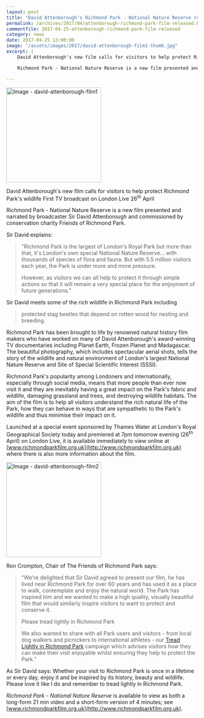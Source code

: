 ```yaml
---
layout: post
title: "David Attenborough's Richmond Park - National Nature Reserve released"
permalink: /archives/2017/04/attenborough-richmond-park-film-released.html
commentfile: 2017-04-25-attenborough-richmond-park-film-released
category: news
date: 2017-04-25 13:00:00
image: "/assets/images/2017/david-attenborough-film1-thumb.jpg"
excerpt: |
    David Attenborough's new film calls for visitors to help protect Richmond Park's wildlife First TV broadcast on London Live 26<sup>th</sup> April

    Richmond Park - National Nature Reserve is a new film presented and narrated by broadcaster Sir David Attenborough and commissioned by conservation charity Friends of Richmond Park.

---
```


<a href="/assets/images/2017/david-attenborough-film1.jpg" title="Click for a larger image"><img src="/assets/images/2017/david-attenborough-film1-thumb.jpg" width="250" alt="Image - david-attenborough-film1"  class="photo right"/></a>

David Attenborough's new film calls for visitors to help protect Richmond Park's wildlife First TV broadcast on London Live 26<sup>th</sup> April

Richmond Park - National Nature Reserve is a new film presented and narrated by broadcaster Sir David Attenborough and commissioned by conservation charity Friends of Richmond Park.

Sir David explains:

> "Richmond Park is the largest of London's Royal Park but more than that, it's London's own special National Nature Reserve... with thousands of species of flora and fauna. But with 5.5 million visitors each year, the Park is under more and more pressure.
> 
>  However, as visitors we can all help to protect it through simple actions so that it will remain a very special place for the enjoyment of future generations."
> 
 Sir David meets some of the rich wildlife in Richmond Park including
> protected stag beetles that depend on rotten wood for nesting and breeding.

Richmond Park has been brought to life by renowned natural history film makers who have worked on many of David Attenborough's award-winning TV documentaries including Planet Earth, Frozen Planet and Madagascar. The beautiful photography, which includes spectacular aerial shots, tells the story of the wildlife and natural environment of London's largest National Nature Reserve and Site of Special Scientific Interest (SSSI).

Richmond Park's popularity among Londoners and internationally, especially through social media, means that more people than ever now visit it and they are inevitably having a great impact on the Park's fabric and wildlife, damaging grassland and trees, and destroying wildlife habitats. The aim of the film is to help all visitors understand the rich natural life of the Park, how they can behave in ways that are sympathetic to the Park's wildlife and thus minimise their impact on it.

Launched at a special event sponsored by Thames Water at London's Royal Geographical Society today and premiered at 7pm tomorrow evening (26<sup>th</sup> April) on London Live, it is available immediately to view online at [www.richmondparkfilm.org.uk](http://www.richmondparkfilm.org.uk) where there is also more information about the film.

<a href="/assets/images/2017/david-attenborough-film2.jpg" title="Click for a larger image"><img src="/assets/images/2017/david-attenborough-film2-thumb.jpg" width="250" alt="Image - david-attenborough-film2"  class="photo right"/></a>

Ron Crompton, Chair of The Friends of Richmond Park says:

> "We're delighted that Sir David agreed to present our film, he has lived near Richmond Park for over 60 years and has used it as a place to walk, contemplate and enjoy the natural world. The Park has inspired him and we wanted to make a high quality, visually beautiful film that would similarly inspire visitors to want to protect and conserve it.
> 
>  Please tread lightly in Richmond Park
> 
>  We also wanted to share with all Park users and visitors - from local dog walkers and picnickers to international athletes - our [Tread Lightly in Richmond Park](/archives/2017/04/tread-lightly-in-richmond-park.html) campaign which advises visitors how they can make their visit enjoyable whilst ensuring they help to protect the Park."
> 
 As Sir David says: Whether your visit to Richmond Park is once in a lifetime or every day, enjoy it and be inspired by its history, beauty and wildlife. Please love it like I do and remember to tread lightly in Richmond Park.

*Richmond Park - National Nature Reserve* is available to view as both a long-form 21 min video and a short-form version of 4 minutes; see [www.richmondparkfilm.org.uk](http://www.richmondparkfilm.org.uk).
